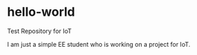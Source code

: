 # hello-world
Test Repository for IoT

I am just a simple EE student who is working on a project for IoT.
